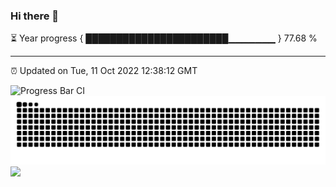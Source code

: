 ### Hi there 👋

⏳ Year progress { ███████████████████████▁▁▁▁▁▁▁ } 77.68 %

---

⏰ Updated on Tue, 11 Oct 2022 12:38:12 GMT

![Progress Bar CI](https://github.com/liununu/liununu/workflows/Progress%20Bar%20CI/badge.svg)![](https://raw.githubusercontent.com/L1cardo/L1cardo/main/assets/github-contribution-grid-snake.svg)![](https://raw.githubusercontent.com/seesaws/seesaws/main/assets/github-contribution-grid-snake.svg)
